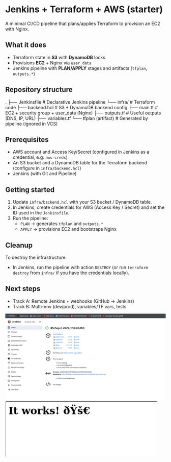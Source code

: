 # Jenkins + Terraform + AWS (starter)

A minimal CI/CD pipeline that plans/applies Terraform to provision an EC2 with Nginx.

## What it does
- Terraform state in **S3** with **DynamoDB** locks  
- Provisions **EC2** + Nginx via `user_data`  
- Jenkins pipeline with **PLAN/APPLY** stages and artifacts (`tfplan`, `outputs.*`)

## Repository structure
.
├── Jenkinsfile # Declarative Jenkins pipeline
└── infra/ # Terraform code
├── backend.hcl # S3 + DynamoDB backend config
├── main.tf # EC2 + security group + user_data (Nginx)
├── outputs.tf # Useful outputs (DNS, IP, URL)
├── variables.tf
└── tfplan (artifact) # Generated by pipeline (ignored in VCS)

## Prerequisites
- AWS account and Access Key/Secret (configured in Jenkins as a credential, e.g. `aws-creds`)
- An S3 bucket and a DynamoDB table for the Terraform backend (configure in `infra/backend.hcl`)
- Jenkins (with Git and Pipeline)

## Getting started
1. Update `infra/backend.hcl` with your S3 bucket / DynamoDB table.
2. In Jenkins, create credentials for AWS (Access Key / Secret) and set the ID used in the `Jenkinsfile`.
3. Run the pipeline:
   - `PLAN` → generates `tfplan` and `outputs.*`
   - `APPLY` → provisions EC2 and bootstraps Nginx

## Cleanup
To destroy the infrastructure:
- In Jenkins, run the pipeline with action `DESTROY` (or run `terraform destroy` from `infra/` if you have the credentials locally).

## Next steps
- Track A: Remote Jenkins + webhooks (GitHub -> Jenkins)
- Track B: Multi-env (dev/prod), variables/TF vars, tests

![Green Jenkins build](docs/Jenkins.png)
![Nginx It Works](docs/Nginx.png)


